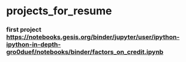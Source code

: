 # projects_for_resume
### first project https://notebooks.gesis.org/binder/jupyter/user/ipython-ipython-in-depth-gro0duef/notebooks/binder/factors_on_credit.ipynb

